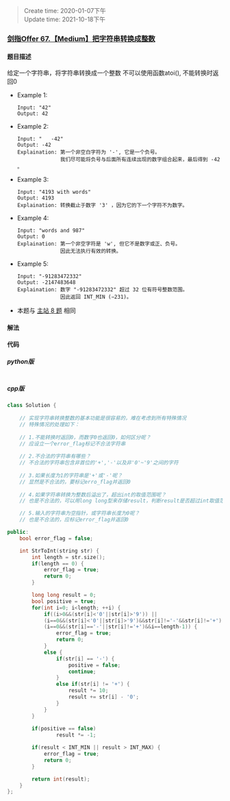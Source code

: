 > Create time: 2020-01-07下午  
> Update time: 2021-10-18下午

### [剑指Offer 67.【Medium】把字符串转换成整数](https://leetcode-cn.com/problems/ba-zi-fu-chuan-zhuan-huan-cheng-zheng-shu-lcof/)

#### 题目描述
给定一个字符串，将字符串转换成一个整数
不可以使用函数atoi(), 不能转换时返回0

- Example 1:
    ```
    Input: "42"
    Output: 42
    ```  
- Example 2:
    ```
    Input: "   -42"
    Output: -42
    Explaination: 第一个非空白字符为 '-', 它是一个负号。
                  我们尽可能将负号与后面所有连续出现的数字组合起来，最后得到 -42 。
    ```
- Example 3:
    ```
    Input: "4193 with words"
    Output: 4193
    Explaination: 转换截止于数字 '3' ，因为它的下一个字符不为数字。
    ```  
- Example 4:
    ```
    Input: "words and 987"
    Output: 0
    Explaination: 第一个非空字符是 'w', 但它不是数字或正、负号。
                  因此无法执行有效的转换。
    ```  
- Example 5:
    ```
    Input: "-91283472332"
    Output: -2147483648
    Explaination: 数字 "-91283472332" 超过 32 位有符号整数范围。 
                  因此返回 INT_MIN (−231)。
    ```  

- 本题与 [主站 8 题](https://leetcode-cn.com/problems/string-to-integer-atoi/) 相同

#### 解法


#### 代码
##### python版
```python

```
##### cpp版
```cpp
class Solution {
    
    // 实现字符串转换整数的基本功能是很容易的，难在考虑到所有特殊情况
    // 特殊情况的处理如下：
    
    // 1.不能转换时返回0，而数字0也返回0，如何区分呢？
    // 应设立一个error_flag标记不合法字符串
    
    // 2.不合法的字符串有哪些？
    // 不合法的字符串包含非首位的'+','-'以及非'0'~'9'之间的字符
    
    // 3.如果长度为1的字符串是'+'或'-'呢？
    // 显然是不合法的，要标记erro_flag并返回0
    
    // 4.如果字符串转换为整数后溢出了，超出int的取值范围呢？
    // 也是不合法的，可以用long long型来存储result，判断result是否超过int取值范围

    // 5.输入的字符串为空指针，或字符串长度为0呢？
    // 也是不合法的，应标记error_flag并返回0

public:
    bool error_flag = false;

    int StrToInt(string str) {
        int length = str.size();
        if(length == 0) {
            error_flag = true;
            return 0;
        }

        long long result = 0;
        bool positive = true;
        for(int i=0; i<length; ++i) {
            if((i>0&&(str[i]<'0'||str[i]>'9')) || 
            (i==0&&(str[i]<'0'||str[i]>'9')&&str[i]!='-'&&str[i]!='+') ||
            (i==0&&(str[i]=='-'||str[i]!='+')&&i==length-1)) {
                error_flag = true;
                return 0;
            }
            else {
                if(str[i] == '-') {
                    positive = false;
                    continue;
                }
                else if(str[i] != '+') {
                    result *= 10;
                    result += str[i] - '0';
                }
            }
        }
        
        if(positive == false)
                result *= -1;

        if(result < INT_MIN || result > INT_MAX) {
            error_flag = true;
            return 0;
        }

        return int(result);
    }
};
```